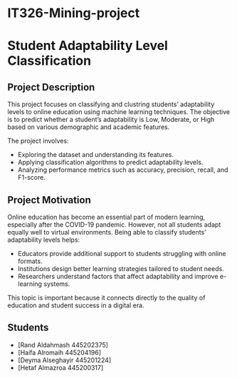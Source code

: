 # IT326-Mining-project
# Student Adaptability Level Classification

## Project Description
This project focuses on classifying and clustring students’ adaptability levels to online education using machine learning techniques. The objective is to predict whether a student’s adaptability is Low, Moderate, or High based on various demographic and academic features.  

The project involves:
- Exploring the dataset and understanding its features.  
- Applying classification algorithms to predict adaptability levels.  
- Analyzing performance metrics such as accuracy, precision, recall, and F1-score.  

## Project Motivation
Online education has become an essential part of modern learning, especially after the COVID-19 pandemic. However, not all students adapt equally well to virtual environments. Being able to classify students’ adaptability levels helps:  
- Educators provide additional support to students struggling with online formats.  
- Institutions design better learning strategies tailored to student needs.  
- Researchers understand factors that affect adaptability and improve e-learning systems.  

This topic is important because it connects directly to the quality of education and student success in a digital era.

## Students
- [Rand Aldahmash 445202375]  
- [Haifa Alromaih 445204196]  
- [Deyma Alseghayir 445201224]  
- [Hetaf Almazroa 445200317]
